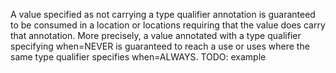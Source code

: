 A value specified as not carrying a type qualifier annotation is guaranteed to be consumed in a location or locations requiring that the value does carry that annotation.  More precisely, a value annotated with a type qualifier specifying when=NEVER is guaranteed to reach a use or uses where the same type qualifier specifies when=ALWAYS.  TODO: example